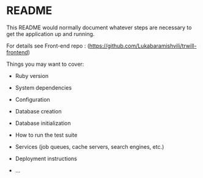 # README

This README would normally document whatever steps are necessary to get the
application up and running.

For details see Front-end repo : (https://github.com/Lukabaramishvili/trwill-frontend)

Things you may want to cover:

* Ruby version

* System dependencies

* Configuration

* Database creation

* Database initialization

* How to run the test suite

* Services (job queues, cache servers, search engines, etc.)

* Deployment instructions

* ...
